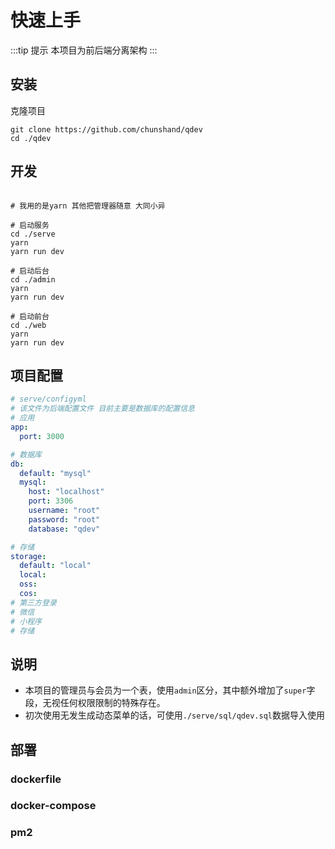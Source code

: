 # 快速上手


:::tip 提示
本项目为前后端分离架构
:::

## 安装


克隆项目

```shell
git clone https://github.com/chunshand/qdev
cd ./qdev
```


## 开发


```shell

# 我用的是yarn 其他把管理器随意 大同小异

# 启动服务
cd ./serve
yarn
yarn run dev

# 启动后台
cd ./admin
yarn
yarn run dev

# 启动前台
cd ./web
yarn
yarn run dev
```



## 项目配置

```yml
# serve/configyml
# 该文件为后端配置文件 目前主要是数据库的配置信息
# 应用
app:
  port: 3000

# 数据库
db:
  default: "mysql"
  mysql:
    host: "localhost"
    port: 3306
    username: "root"
    password: "root"
    database: "qdev"

# 存储
storage:
  default: "local"
  local:
  oss:
  cos:
# 第三方登录
# 微信
# 小程序
# 存储

```
## 说明

- 本项目的管理员与会员为一个表，使用`admin`区分，其中额外增加了`super`字段，无视任何权限限制的特殊存在。
- 初次使用无发生成动态菜单的话，可使用`./serve/sql/qdev.sql`数据导入使用


## 部署

### dockerfile

### docker-compose

### pm2

